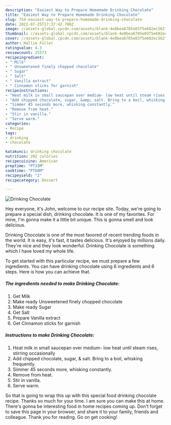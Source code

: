 ```yaml
---
description: "Easiest Way to Prepare Homemade Drinking Chocolate"
title: "Easiest Way to Prepare Homemade Drinking Chocolate"
slug: 754-easiest-way-to-prepare-homemade-drinking-chocolate
date: 2022-07-25T17:37:42.700Z
image: //assets-global.cpcdn.com/assets/blank-4e0bea6785e03f5e602ec562f230caae08da540cada707380b4fe1bbebba43da.png
thumbnail: //assets-global.cpcdn.com/assets/blank-4e0bea6785e03f5e602ec562f230caae08da540cada707380b4fe1bbebba43da.png
cover: //assets-global.cpcdn.com/assets/blank-4e0bea6785e03f5e602ec562f230caae08da540cada707380b4fe1bbebba43da.png
author: Hallie Fuller
ratingvalue: 4.3
reviewcount: 25573
recipeingredient:
- " Milk"
- " Unsweetened finely chopped chocolate"
- " Sugar"
- " Salt"
- " Vanilla extract"
- " Cinnamon sticks for garnish"
recipeinstructions:
- "Heat milk in small saucepan over medium- low heat until steam rises, stirring occasionally"
- "Add chipped chocolate, sugar, &amp; salt. Bring to a boil, whisking frequently."
- "Simmer 45 seconds more, whisking constantly."
- "Remove from heat."
- "Stir in vanilla."
- "Serve warm."
categories:
- Recipe
tags:
- drinking
- chocolate

katakunci: drinking chocolate 
nutrition: 202 calories
recipecuisine: American
preptime: "PT33M"
cooktime: "PT60M"
recipeyield: "2"
recipecategory: Dessert

---
```



![Drinking Chocolate](//assets-global.cpcdn.com/assets/blank-4e0bea6785e03f5e602ec562f230caae08da540cada707380b4fe1bbebba43da.png)

Hey everyone, it's John, welcome to our recipe site. Today, we're going to prepare a special dish, drinking chocolate. It is one of my favorites. For mine, I'm gonna make it a little bit unique. This is gonna smell and look delicious.

Drinking Chocolate is one of the most favored of recent trending foods in the world. It is easy, it's fast, it tastes delicious. It's enjoyed by millions daily. They're nice and they look wonderful. Drinking Chocolate is something which I have loved my whole life.




To get started with this particular recipe, we must prepare a few ingredients. You can have drinking chocolate using 6 ingredients and 6 steps. Here is how you can achieve that.

<!--inarticleads1-->

##### The ingredients needed to make Drinking Chocolate:

1. Get  Milk
1. Make ready  Unsweetened finely chopped chocolate
1. Make ready  Sugar
1. Get  Salt
1. Prepare  Vanilla extract
1. Get  Cinnamon sticks for garnish




<!--inarticleads2-->

##### Instructions to make Drinking Chocolate:

1. Heat milk in small saucepan over medium- low heat until steam rises, stirring occasionally
1. Add chipped chocolate, sugar, &amp; salt. Bring to a boil, whisking frequently.
1. Simmer 45 seconds more, whisking constantly.
1. Remove from heat.
1. Stir in vanilla.
1. Serve warm.




So that is going to wrap this up with this special food drinking chocolate recipe. Thanks so much for your time. I am sure you can make this at home. There's gonna be interesting food in home recipes coming up. Don't forget to save this page in your browser, and share it to your family, friends and colleague. Thank you for reading. Go on get cooking!
